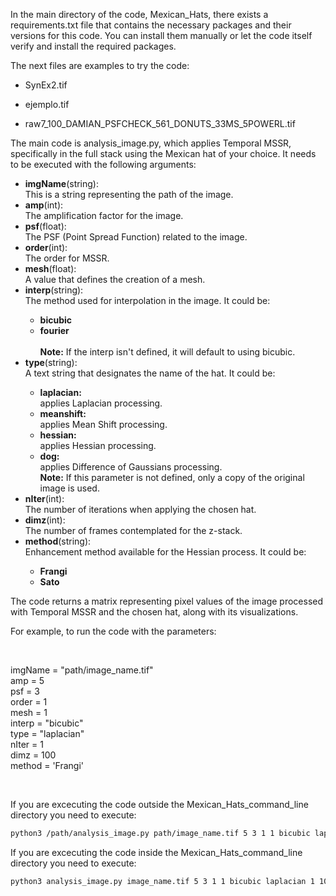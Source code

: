 <p>In the main directory of the code, Mexican_Hats, there exists a requirements.txt file that contains 
the necessary packages and their versions for this code. You can install them manually or let the code 
itself verify and install the required packages.</p>

<p>The next files are examples to try the code:</p>

<ul>
  <li><p>SynEx2.tif</p></li>  
  <li><p>ejemplo.tif</p></li> 
  <li><p>raw7_100_DAMIAN_PSFCHECK_561_DONUTS_33MS_5POWERL.tif</p></li>
</ul>

<p>The main code is analysis_image.py, which applies Temporal MSSR, specifically in the full stack using the Mexican hat of your choice. It needs to be executed with the following arguments:</p>

<ul>
  <li><b>imgName</b>(string):</li> This is a string representing the path of the image.
  <li><b>amp</b>(int):</li> The amplification factor for the image.
  <li><b>psf</b>(float):</li> The PSF (Point Spread Function) related to the image.
  <li><b>order</b>(int):</li> The order for MSSR.
  <li><b>mesh</b>(float):</li> A value that defines the creation of a mesh.
  <li><b>interp</b>(string):</li> The method used for interpolation in the image. It could be:
    <ul>
    <li><b>bicubic</b></li>
    <li><b>fourier</b></li><br>
    <b>Note:</b> If the interp isn't defined, it will default to using bicubic.
    </ul>  
  <li><b>type</b>(string):</li> A text string that designates the name of the hat. It could be:
    <ul>
     <li><b>laplacian:</b></li> applies Laplacian processing.
    <li><b>meanshift:</b></li> applies Mean Shift processing.
    <li><b>hessian:</b></li> applies Hessian processing.
    <li><b>dog:</b></li> applies Difference of Gaussians processing.<br>
    <b>Note:</b> If this parameter is not defined, only a copy of the original image is used.
    </ul>
  <li><b>nIter</b>(int):</li> The number of iterations when applying the chosen hat.
  <li><b>dimz</b>(int):</li> The number of frames contemplated for the z-stack.
  <li><b>method</b>(string):</li> Enhancement method available for the Hessian process. It could be:
   <ul>
    <li><b>Frangi</b></li>
    <li><b>Sato</b></li>
    </ul> 
</ul>

<p>The code returns a matrix representing pixel values of the image processed with Temporal MSSR and the chosen hat, along with its visualizations.<br>

For example, to run the code with the parameters:<p><br>


<p>imgName = "path/image_name.tif"<br>
amp = 5<br>
psf = 3<br>
order = 1<br>
mesh = 1<br>
interp = "bicubic"<br>
type = "laplacian"<br>
nIter = 1<br>
dimz = 100<br>
method = 'Frangi'</p><br>

<p>If you are excecuting the code outside the Mexican_Hats_command_line  directory you need to execute:</p>

```bash
python3 /path/analysis_image.py path/image_name.tif 5 3 1 1 bicubic laplacian 1 100 Frangi 
```
<p>If you are excecuting the code inside the Mexican_Hats_command_line  directory you need to execute:</p>

```bash
python3 analysis_image.py image_name.tif 5 3 1 1 bicubic laplacian 1 100 Frangi
